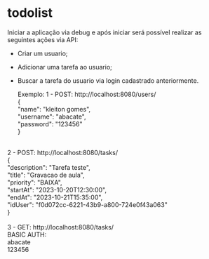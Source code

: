# todolist

Iniciar a aplicação via debug e após iniciar será possível realizar as seguintes ações via API:
- Criar um usuario;
- Adicionar uma tarefa ao usuario;
- Buscar a tarefa do usuario via login cadastrado anteriormente.

  Exemplo:
  1 - POST: http://localhost:8080/users/ <br>
  { <br>
    "name": "kleiton gomes", <br>
    "username": "abacate", <br>
    "password": "123456" <br>
  } <br>
<br>
  2 - POST: http://localhost:8080/tasks/ <br>
  { <br>
    "description": "Tarefa teste", <br>
    "title": "Gravacao de aula", <br>
    "priority": "BAIXA", <br>
    "startAt": "2023-10-20T12:30:00", <br>
    "endAt": "2023-10-21T15:35:00", <br>
    "idUser": "f0d072cc-6221-43b9-a800-724e0f43a063" <br>
} <br>
<br>
3 - GET: http://localhost:8080/tasks/ <br>
BASIC AUTH: <br>
abacate <br>
123456 <br>
 
